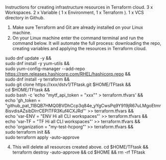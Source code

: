 Instructions for creating infrastructure resources in Terraform cloud.
3 x Workspaces.
2 x Variable ( 1 x Environment, 1 x Terraform ).
1 x VCS directory in Github.


1. Make sure Terraform and Git are already installed on your Linux machine.
2. On your Linux machine enter the command terminal and run the command below.
It will automate the full process: downloading the repo, creating variables and applying the resources in Terraform cloud.


sudo dnf update -y && \
sudo dnf install -y yum-utils && \
sudo yum-config-manager --add-repo https://rpm.releases.hashicorp.com/RHEL/hashicorp.repo && \
sudo dnf install -y terraform && \
sudo git clone https://xxx/dstv1/TFtask.git $HOME/TFtask && \
cd $HOME/TFtask && \
sudo bash -c 'echo "mytf_api_token = \"xxx\"" > terraform.tfvars' && \
echo 'gh_token = "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"' >> terraform.tfvars && \
echo 'var-ENV = "ENV Hi all CLI workspaces"' >> terraform.tfvars && \
echo 'var-TF = "TF Hi all CLI workspaces"' >> terraform.tfvars && \
echo 'organization = "my-test-hcporg"' >> terraform.tfvars && \
sudo terraform init && \
sudo terraform apply -auto-approve 

4. This will delete all resources created above.
cd $HOME/TFtask && terraform destroy -auto-approve && cd $HOME && rm -rf TFtask
